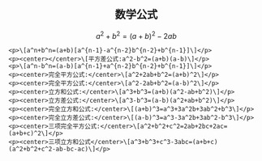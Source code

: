 ## <center>数学公式</center>

$$a^2+b^2=(a+b)^2-2ab$$

    <p>\[a^n+b^n=(a+b)[a^{n-1}-a^{n-2}b^{n-2}+b^{n-1}]\]</p>
    <p><center></center>\[平方差公式:a^2-b^2=(a+b)(a-b)\]</p>
    <p>\[a^n-b^n=(a-b)[a^{n-1}+a^{n-2}b^{n-2}+b^{n-1}]\]</p>
    <p><center>完全平方公式:</center>\[a^2+2ab+b^2=(a+b)^2\]</p>
    <p><center>完全平方公式:</center>\[a^2-2ab+b^2=(a-b)^2\]</p>
    <p><center>立方和公式:</center>\[a^3+b^3=(a+b)(a^2-ab+b^2)\]</p>
    <p><center>立方差公式:</center>\[a^3-b^3=(a-b)(a^2+ab+b^2)\]</p>
    <p><center>完全立方和公式:</center>\[(a+b)^3=a^3+3a^2b+3ab^2+b^3\]</p>
    <p><center>完全立方差公式:</center>\[(a-b)^3=a^3-3a^2b+3ab^2-b^3\]</p>
    <p><center>三项完全平方公式:</center>\[a^2+b^2+c^2=2ab+2bc+2ac=(a+b+c)^2\]</p>
    <p><center>三项立方和公式</center>\[a^3+b^3+c^3-3abc=(a+b+c)(a^2+b^2+c^2-ab-bc-ac)\]</p>

</body>

</html>